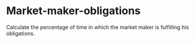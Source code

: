 # Market-maker-obligations
Calculate the percentage of time in which the market maker is fulfilling his obligations.
